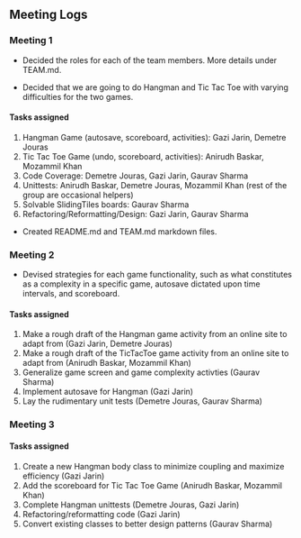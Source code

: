 ## Meeting Logs

### Meeting 1

- Decided the roles for each of the team members. More details under TEAM.md.

- Decided that we are going to do Hangman and Tic Tac Toe with varying difficulties for the two games.

#### Tasks assigned

1) Hangman Game (autosave, scoreboard, activities): Gazi Jarin, Demetre Jouras
2) Tic Tac Toe Game (undo, scoreboard, activities): Anirudh Baskar, Mozammil Khan
3) Code Coverage: Demetre Jouras, Gazi Jarin, Gaurav Sharma
3) Unittests: Anirudh Baskar, Demetre Jouras, Mozammil Khan (rest of the group are occasional helpers)
4) Solvable SlidingTiles boards: Gaurav Sharma
5) Refactoring/Reformatting/Design: Gazi Jarin, Gaurav Sharma

- Created README.md and TEAM.md markdown files.

### Meeting 2

- Devised strategies for each game functionality, such as what constitutes as a complexity in a specific game, autosave dictated upon time intervals, and scoreboard.

#### Tasks assigned

1) Make a rough draft of the Hangman game activity from an online site to adapt from (Gazi Jarin, Demetre Jouras)
2) Make a rough draft of the TicTacToe game activity from an online site to adapt from (Anirudh Baskar, Mozammil Khan)
3) Generalize game screen and game complexity activties (Gaurav Sharma)
4) Implement autosave for Hangman (Gazi Jarin)
5) Lay the rudimentary unit tests (Demetre Jouras, Gaurav Sharma)

### Meeting 3

#### Tasks assigned

1) Create a new Hangman body class to minimize coupling and maximize efficiency (Gazi Jarin)
3) Add the scoreboard for Tic Tac Toe Game (Anirudh Baskar, Mozammil Khan)
4) Complete Hangman unittests (Demetre Jouras, Gazi Jarin)
5) Refactoring/reformatting code (Gazi Jarin)
6) Convert existing classes to better design patterns (Gaurav Sharma)